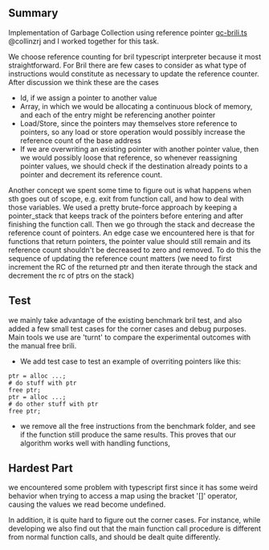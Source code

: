 ## Summary
Implementation of Garbage Collection using reference pointer [gc-brili.ts](https://github.com/collinzrj/bril/blob/main/gc-brili.ts)
@collinzrj and I worked together for this task.

We choose reference counting for bril typescript interpreter because it most straightforward. For Bril there are few cases to consider as what type of instructions would constitute as necessary to update the reference counter. After discussion we think these are the cases
- Id, if we assign a pointer to another value
- Array, in which we would be allocating a continuous block of memory, and each of the entry might be referencing another pointer
- Load/Store, since the pointers may themselves store reference to pointers, so any load or store operation would possibly increase the reference count of the base address
- If we are overwriting an existing pointer with another pointer value, then we would possibly loose that reference, so whenever reassigning pointer values, we should check if the destination already points to a pointer and decrement its reference count.

Another concept we spent some time to figure out is what happens when sth goes out of scope, e.g. exit from function call, and how to deal with those variables. We used a pretty brute-force approach by keeping a pointer_stack that keeps track of the pointers before entering and after finishing the function call. Then we go through the stack and decrease the reference count of pointers. An edge case we encountered here is that for functions that return pointers, the pointer value should still remain and its reference count shouldn't be decreased to zero and removed. To do this the sequence of updating the reference count matters (we need to first increment the RC of the returned ptr and then iterate through the stack and decrement the rc of ptrs on the stack)

## Test
we mainly take advantage of the existing benchmark bril test, and also added a few small test cases for the corner cases and debug purposes. Main tools we use are 'turnt' to compare the experimental outcomes with the manual free brili.
- We add test case to test an example of overriting pointers like this: 
```
ptr = alloc ...;
# do stuff with ptr
free ptr;
ptr = alloc ...;
# do other stuff with ptr
free ptr;
```
- we remove all the free instructions from the benchmark folder, and see if the function still produce the same results. This proves that our algorithm works well with handling functions, 

## Hardest Part
we encountered some problem with typescript first since it has some weird behavior when trying to access a map using the bracket '[]' operator, causing the values we read become undefined.

In addition, it is quite hard to figure out the corner cases. For instance, while developing we also find out that the main function call procedure is different from normal function calls, and should be dealt quite differently.


